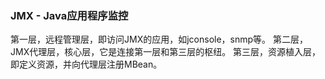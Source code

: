 
### JMX - Java应用程序监控

第一层，远程管理层，即访问JMX的应用，如jconsole，snmp等。 
第二层，JMX代理层，核心层，它是连接第一层和第三层的枢纽。 
第三层，资源植入层，即定义资源，并向代理层注册MBean。